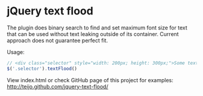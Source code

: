 jQuery text flood
=================

The plugin does binary search to find and set maximum font size for text that
can be used without text leaking outside of its container. Current approach
does not guarantee perfect fit.

Usage:

```JavaScript
// <div class="selector" style="width: 200px; height: 300px;">Some text</div>
$('.selector').textFlood()
```
View index.html or check GitHub page of this project for examples:
http://teijo.github.com/jquery-text-flood/
